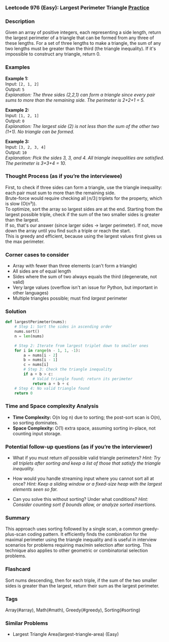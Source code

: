 ### Leetcode 976 (Easy): Largest Perimeter Triangle [Practice](https://leetcode.com/problems/largest-perimeter-triangle)

### Description  
Given an array of positive integers, each representing a side length, return the largest perimeter of a triangle that can be formed from any three of these lengths. For a set of three lengths to make a triangle, the sum of any two lengths must be greater than the third (the triangle inequality). If it's impossible to construct any triangle, return 0.

### Examples  

**Example 1:**  
Input: `[2, 1, 2]`  
Output: `5`  
*Explanation: The three sides (2,2,1) can form a triangle since every pair sums to more than the remaining side. The perimeter is 2+2+1 = 5.*

**Example 2:**  
Input: `[1, 2, 1]`  
Output: `0`  
*Explanation: The largest side (2) is not less than the sum of the other two (1+1). No triangle can be formed.*

**Example 3:**  
Input: `[3, 2, 3, 4]`  
Output: `10`  
*Explanation: Pick the sides 3, 3, and 4. All triangle inequalities are satisfied. The perimeter is 3+3+4 = 10.*

### Thought Process (as if you’re the interviewee)  
First, to check if three sides can form a triangle, use the triangle inequality: each pair must sum to more than the remaining side.  
Brute-force would require checking all ⌊n/3⌋ triplets for the property, which is slow (O(n³)).  
To optimize, sort the array so largest sides are at the end. Starting from the largest possible triple, check if the sum of the two smaller sides is greater than the largest.  
If so, that's our answer (since larger sides → larger perimeter). If not, move down the array until you find such a triple or reach the start.  
This is greedy and efficient, because using the largest values first gives us the max perimeter.

### Corner cases to consider  
- Array with fewer than three elements (can't form a triangle)
- All sides are of equal length
- Sides where the sum of two always equals the third (degenerate, not valid)
- Very large values (overflow isn't an issue for Python, but important in other languages)
- Multiple triangles possible; must find *largest* perimeter

### Solution

```python
def largestPerimeter(nums):
    # Step 1: Sort the sides in ascending order
    nums.sort()
    n = len(nums)
    
    # Step 2: Iterate from largest triplet down to smaller ones
    for i in range(n - 1, 1, -1):
        a = nums[i - 2]
        b = nums[i - 1]
        c = nums[i]
        # Step 3: Check the triangle inequality
        if a + b > c:
            # Valid triangle found; return its perimeter
            return a + b + c
    # Step 4: No valid triangle found
    return 0
```

### Time and Space complexity Analysis  

- **Time Complexity:** O(n log n) due to sorting; the post-sort scan is O(n), so sorting dominates.
- **Space Complexity:** O(1) extra space, assuming sorting in-place, not counting input storage.

### Potential follow-up questions (as if you’re the interviewer)  

- What if you must return *all* possible valid triangle perimeters?
  *Hint: Try all triplets after sorting and keep a list of those that satisfy the triangle inequality.*

- How would you handle streaming input where you cannot sort all at once?
  *Hint: Keep a sliding window or a fixed-size heap with the largest elements seen so far.*

- Can you solve this without sorting? Under what conditions?
  *Hint: Consider counting sort if bounds allow, or analyze sorted insertions.*

### Summary
This approach uses sorting followed by a single scan, a common greedy-plus-scan coding pattern. It efficiently finds the combination for the maximal perimeter using the triangle inequality and is useful in interview scenarios for problems requiring max/min selection after sorting. This technique also applies to other geometric or combinatorial selection problems.


### Flashcard
Sort nums descending, then for each triple, if the sum of the two smaller sides is greater than the largest, return their sum as the largest perimeter.

### Tags
Array(#array), Math(#math), Greedy(#greedy), Sorting(#sorting)

### Similar Problems
- Largest Triangle Area(largest-triangle-area) (Easy)
